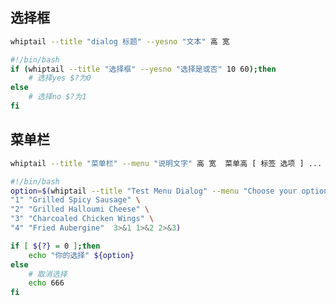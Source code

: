 <!--
 * @Description: 
 * @Version: 1.0
 * @Author: DaLao
 * @Email: dalao_li@163.com
 * @Date: 2021-10-22 20:25:26
 * @LastEditors: DaLao
 * @LastEditTime: 2021-12-12 22:14:38
-->


## 选择框

```sh
whiptail --title "dialog 标题" --yesno "文本" 高 宽
```

```sh
#!/bin/bash
if (whiptail --title "选择框" --yesno "选择是或否" 10 60);then
    # 选择yes $?为0
else
    # 选择no $?为1
fi
```

## 菜单栏

```sh
whiptail --title "菜单栏" --menu "说明文字" 高 宽  菜单高 [ 标签 选项 ] ...
```

```sh
#!/bin/bash
option=$(whiptail --title "Test Menu Dialog" --menu "Choose your option" 15 60 4 \
"1" "Grilled Spicy Sausage" \
"2" "Grilled Halloumi Cheese" \
"3" "Charcoaled Chicken Wings" \
"4" "Fried Aubergine"  3>&1 1>&2 2>&3)

if [ ${?} = 0 ];then
    echo "你的选择" ${option}
else
    # 取消选择
    echo 666
fi
```
